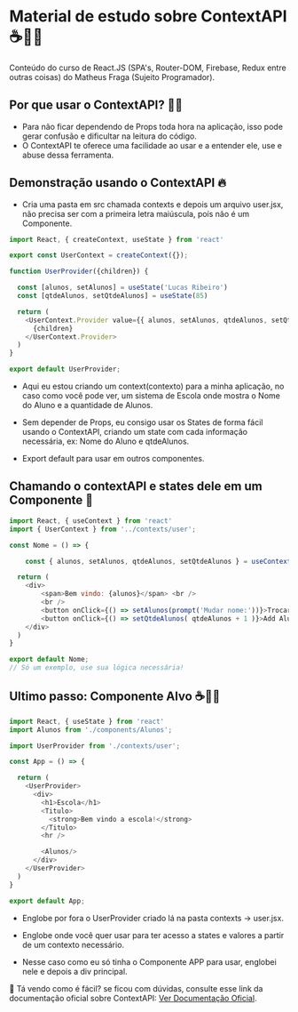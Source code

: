 # Material de estudo sobre ContextAPI ☕🧑‍💻
Conteúdo do curso de React.JS (SPA's, Router-DOM, Firebase, Redux entre outras coisas) do Matheus Fraga (Sujeito Programador).

## Por que usar o ContextAPI? 🧑‍💻
- Para não ficar dependendo de Props toda hora na aplicação, isso pode gerar confusão e dificultar na leitura do código.
- O ContextAPI te oferece uma facilidade ao usar e a entender ele, use e abuse dessa ferramenta.

## Demonstração usando o ContextAPI 🔥
- Cria uma pasta em src chamada contexts e depois um arquivo user.jsx, não precisa ser com a primeira letra maiúscula, poís não é um Componente.

```js
import React, { createContext, useState } from 'react'

export const UserContext = createContext({});

function UserProvider({children}) {

  const [alunos, setAlunos] = useState('Lucas Ribeiro')
  const [qtdeAlunos, setQtdeAlunos] = useState(85)

  return (
    <UserContext.Provider value={{ alunos, setAlunos, qtdeAlunos, setQtdeAlunos }}>
      {children}
    </UserContext.Provider>
  )
}

export default UserProvider;
```

- Aqui eu estou criando um context(contexto) para a minha aplicação, no caso como você pode ver, um sistema de Escola onde mostra o Nome do Aluno e a quantidade de Alunos.

- Sem depender de Props, eu consigo usar os States de forma fácil usando o ContextAPI, criando um state com cada informação necessária, ex: Nome do Aluno e qtdeAlunos.

- Export default para usar em outros componentes.

## Chamando o contextAPI e states dele em um Componente 📖

```js
import React, { useContext } from 'react'
import { UserContext } from '../contexts/user';

const Nome = () => {

    const { alunos, setAlunos, qtdeAlunos, setQtdeAlunos } = useContext(UserContext);

  return (
    <div>
        <span>Bem vindo: {alunos}</span> <br />
        <br />
        <button onClick={() => setAlunos(prompt('Mudar nome:'))}>Trocar Nome</button>
        <button onClick={() => setQtdeAlunos( qtdeAlunos + 1 )}>Add Aluno</button>
    </div>
  )
}

export default Nome;
// Só um exemplo, use sua lógica necessária!
```

## Ultimo passo: Componente Alvo ☕🧑‍💻

```js
import React, { useState } from 'react'
import Alunos from './components/Alunos';

import UserProvider from './contexts/user';

const App = () => {

  return (
    <UserProvider>
      <div>
        <h1>Escola</h1>
        <Titulo>
          <strong>Bem vindo a escola!</strong>
        </Titulo>
        <hr />

        <Alunos/>
      </div>
    </UserProvider>
  )
}

export default App;
```

- Englobe por fora o UserProvider criado lá na pasta contexts -> user.jsx.

- Englobe onde você quer usar para ter acesso a states e valores a partir de um contexto necessário.

- Nesse caso como eu só tinha o Componente APP para usar, englobei nele e depois a div principal.

👋 Tá vendo como é fácil? se ficou com dúvidas, consulte esse link da documentação oficial sobre ContextAPI: [Ver Documentação Oficial](https://react.dev/reference/react/useContext).